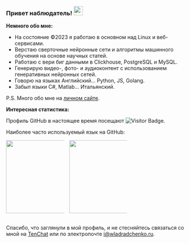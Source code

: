 ### Привет наблюдатель! <img src="https://media.giphy.com/media/hvRJCLFzcasrR4ia7z/giphy.gif" width="25px" height="25px">

__Немного обо мне:__

- На состояние ©2023 я работаю в основном над Linux и веб-сервисами. 
- Верстаю сверточные нейронные сети и алгоритмы машинного обучения на основе научных статей. 
- Работаю с вери биг данными в Clickhouse, PostgreSQL и MySQL. 
- Генерирую видео-, фото- и аудиоконтент с использованием генеративных нейронных сетей. 
- Говорю на языках Английский... Python, JS, Golang. 
- Забыл языки C#, Matlab... Итальянский. 

P.S. Много обо мне на <a href="https://wladradchenko.ru">личном сайте</a>.

__Интересная статистика:__

Профиль GitHub в настоящее время посещают <img src="https://visitor-badge.glitch.me/badge?page_id=wladradchenko" alt="Visitor Badge" />.

Наиболее часто используемый язык на GitHub:

<div align="center" style="columns:3;">
  <img height="200" src="https://github-readme-stats.vercel.app/api/top-langs/?username=wladradchenko&layout=compact&theme=transparent&langs_count=10&hide_border=true" />
  <img width="60" />
  <img height="200" src="https://github-readme-stats.vercel.app/api?username=wladradchenko&show_icons=true&theme=transparent&hide_border=true" />
</div>

<br>
<p>Спасибо, что заглянули в мой профиль, и не стесняйтесь связаться со мной на <a href="https://tenchat.ru/wladradchenko">TenChat</a> или по электропочте <a href="mailto:i@wladradchenko.ru">i@wladradchenko.ru</a>.</p>


<!--
**wladradchenko/wladradchenko** is a ✨ _special_ ✨ repository because its `README.md` (this file) appears on your GitHub profile.

Here are some ideas to get you started:

- 🔭 I’m currently working on ...
- 🌱 I’m currently learning ...
- 👯 I’m looking to collaborate on ...
- 🤔 I’m looking for help with ...
- 💬 Ask me about ...
- 📫 How to reach me: ...
- 😄 Pronouns: ...
- ⚡ Fun fact: ...
-->

